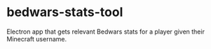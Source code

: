 # bedwars-stats-tool
Electron app that gets relevant Bedwars stats for a player given their Minecraft username.
